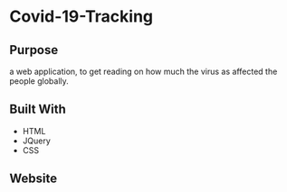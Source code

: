 # Covid-19-Tracking

## Purpose
a web application, to get reading on how much the virus as affected the people globally.  

## Built With
* HTML
* JQuery
* CSS 

## Website
